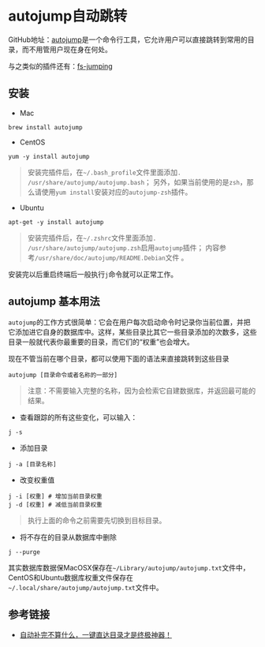# autojump自动跳转

GitHub地址：[autojump](https://github.com/wting/autojump)是一个命令行工具，它允许用户可以直接跳转到常用的目录，而不用管用户现在身在何处。

与之类似的插件还有：[fs-jumping](https://github.com/robbyrussell/oh-my-zsh/wiki/Plugins-Overview#fs-jumping)

## 安装

- Mac
```
brew install autojump
```

- CentOS
```
yum -y install autojump
```
> 安装完插件后，在`~/.bash_profile`文件里面添加`. /usr/share/autojump/autojump.bash`；
> 另外，如果当前使用的是`zsh`，那么请使用`yum install`安装对应的`autojump-zsh`插件。


- Ubuntu
```
apt-get -y install autojump
```
> 安装完插件后，在`~/.zshrc`文件里面添加`. /usr/share/autojump/autojump.zsh`启用`autojump`插件；
> 内容参考`/usr/share/doc/autojump/README.Debian`文件 。


安装完以后重启终端后一般执行`j`命令就可以正常工作。


## autojump 基本用法

`autojump`的工作方式很简单：它会在用户每次启动命令时记录你当前位置，并把它添加进它自身的数据库中。这样，某些目录比其它一些目录添加的次数多，这些目录一般就代表你最重要的目录，而它们的“权重”也会增大。

现在不管当前在哪个目录，都可以使用下面的语法来直接跳转到这些目录

```
autojump [目录命令或者名称的一部分]
```
> 注意：不需要输入完整的名称，因为会检索它自建数据库，并返回最可能的结果。

- 查看跟踪的所有这些变化，可以输入：
```
j -s
```

- 添加目录
```
j -a [目录名称]
```

- 改变权重值
```
j -i [权重] # 增加当前目录权重
j -d [权重] # 减低当前目录权重
```
> 执行上面的命令之前需要先切换到目标目录。

- 将不存在的目录从数据库中删除
```
j --purge
```

其实数据库数据保MacOSX保存在`~/Library/autojump/autojump.txt`文件中，CentOS和Ubuntu数据库权重文件保存在`~/.local/share/autojump/autojump.txt`文件中。

## 参考链接

- [自动补完不算什么，一键直达目录才是终极神器！](https://linux.cn/article-3401-1.html)
